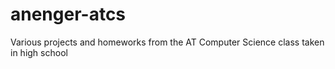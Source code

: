 # anenger-atcs

Various projects and homeworks from the AT Computer Science class taken in high school
